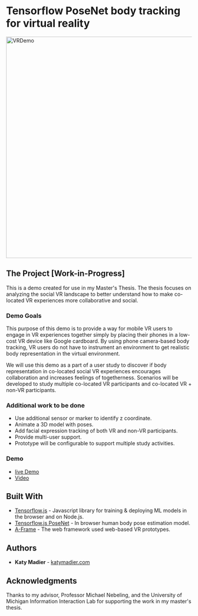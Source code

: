 # Tensorflow PoseNet body tracking for virtual reality

<img src="tsbodytracking.gif" alt="VRDemo" style="width: 600px;"/>

## The Project [Work-in-Progress]

This is a demo created for use in my Master's Thesis. The thesis focuses on analyzing the social VR landscape to better understand how to make co-located VR experiences more collaborative and social.

### Demo Goals

This purpose of this demo is to provide a way for mobile VR users to engage in VR experiences together simply by placing their phones in a low-cost VR device like Google cardboard. By using phone camera-based body tracking, VR users do not have to instrument an environment to get realistic body representation in the virtual environment.

We will use this demo as a part of a user study to discover if body representation in co-located social VR experiences encourages collaboration and increases feelings of togetherness. Scenarios will be developed to study multiple co-located VR participants and co-located VR + non-VR participants. 

### Additional work to be done

* Use additional sensor or marker to identify z coordinate.
* Animate a 3D model with poses.
* Add facial expression tracking of both VR and non-VR participants.
* Provide multi-user support.
* Prototype will be configurable to support multiple study activities. 


### Demo

* [live Demo](https://katymadier.github.io/demos/tsbodytracking/)<br>
* [Video](https://www.useloom.com/share/eed34684bea44e429b0f9992f2712f6f)<br>


## Built With

* [Tensorflow.js](https://js.tensorflow.org/) - Javascript library for training & deploying ML models in the browser and on Node.js.
* [Tensorflow.js PoseNet](https://github.com/tensorflow/tfjs-models/tree/master/posenet) - In browser human body pose estimation model.
* [A-Frame](https://aframe.io/) - The web framework used web-based VR prototypes.


## Authors

* **Katy Madier** - [katymadier.com](https://katymadier.com)


## Acknowledgments

Thanks to my advisor, Professor Michael Nebeling, and the University of Michigan Information Interaction Lab for supporting the work in my master's thesis.
